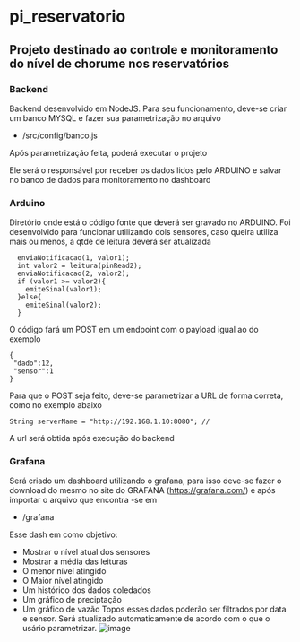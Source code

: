 # pi_reservatorio

## Projeto destinado ao controle e monitoramento do nível de chorume nos reservatórios

### Backend
Backend desenvolvido em NodeJS. Para seu funcionamento, deve-se criar um banco MYSQL e fazer sua parametrização no arquivo
- /src/config/banco.js

Após parametrização feita, poderá executar o projeto

Ele será o responsável por receber os dados lidos pelo ARDUINO e salvar no banco de dados para monitoramento no dashboard

### Arduino
Diretório onde está o código fonte que deverá ser gravado no ARDUINO.
Foi desenvolvido para funcionar utilizando dois sensores, caso queira utiliza mais ou menos, a qtde de leitura deverá ser atualizada 

```int valor1 = leitura(pinRead);
  enviaNotificacao(1, valor1);
  int valor2 = leitura(pinRead2);
  enviaNotificacao(2, valor2);
  if (valor1 >= valor2){
    emiteSinal(valor1);
  }else{
    emiteSinal(valor2);
  }
  ```
O código fará um POST em um endpoint com o payload igual ao do exemplo
```
{
 "dado":12,
 "sensor":1
}
```
Para que o POST seja feito, deve-se parametrizar a URL de forma correta, como no exemplo abaixo
```
String serverName = "http://192.168.1.10:8080"; // 
```
A url será obtida após execução do backend

### Grafana
Será criado um dashboard utilizando o grafana, para isso deve-se fazer o download do mesmo no site do GRAFANA (https://grafana.com/) e após importar o arquivo que encontra -se em
- /grafana

Esse dash em como objetivo: 
 * Mostrar o nível atual dos sensores
 * Mostrar a média das leituras
 * O menor nível atingido
 * O Maior nível atingido
 * Um histórico dos dados coledados
 * Um gráfico de preciptação
 * Um gráfico de vazão
Topos esses dados poderão ser filtrados por data e sensor. Será atualizado automaticamente de acordo com o que o usário parametrizar.
![image](https://user-images.githubusercontent.com/69817325/191875685-3922b64d-f807-470d-8a9a-01b808385d9c.png)

